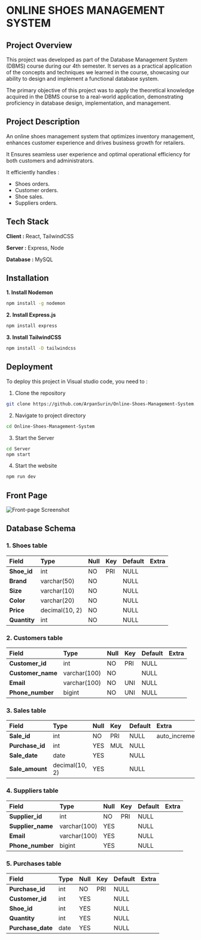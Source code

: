 # ONLINE SHOES MANAGEMENT SYSTEM

## Project Overview

This project was developed as part of the Database Management System (DBMS) course during our 4th semester. It serves as a practical application of the concepts and techniques we learned in the course, showcasing our ability to design and implement a functional database system.

The primary objective of this project was to apply the theoretical knowledge acquired in the DBMS course to a real-world application, demonstrating proficiency in database design, implementation, and management.

## Project Description

An online shoes management system that optimizes inventory management, enhances customer experience and drives business growth for retailers.

It Ensures seamless user experience and optimal operational efficiency for both customers and administrators.

It efficiently handles :  
+ Shoes orders.
+ Customer orders.
+ Shoe sales.
+ Suppliers orders.

## Tech Stack

**Client :** React, TailwindCSS

**Server :** Express, Node 

**Database :** MySQL

## Installation

**1. Install Nodemon** 
```bash
npm install -g nodemon
```
**2. Install Express.js** 
```bash
npm install express
```
**3. Install TailwindCSS** 
```bash
npm install -D tailwindcss
```

## Deployment

To deploy this project in Visual studio code, you need to :

1. Clone the repository
```bash
git clone https://github.com/ArpanSurin/Online-Shoes-Management-System.git
```
2. Navigate to project directory
```bash
cd Online-Shoes-Management-System
```
3. Start the Server
```bash
cd Server
npm start
```
4. Start the website 
```bash
npm run dev
```

## Front Page
![Front-page Screenshot](https://drive.google.com/uc?id=1QunIcYTQJr6Ln2T48fnIoHheVNFpWeVf)

## Database Schema

### 1. Shoes table
| Field    |  Type     | Null | Key | Default | Extra |
| :--------| :---------|:-----|:----|:--------|:------|
| **Shoe_id**  |  int  | NO   | PRI | NULL    |       |
| **Brand**  |  varchar(50)  | NO   |    | NULL    |       |
| **Size**  |  varchar(10)  | NO   |     | NULL    |       |
| **Color**  |  varchar(20)  | NO   |    | NULL    |       |
| **Price**  |  decimal(10, 2) | NO   |      | NULL    |       |
| **Quantity**  |  int  | NO   |     | NULL    |       |

### 2. Customers table
| Field    |  Type     | Null | Key | Default | Extra |
| :--------| :---------|:-----|:----|:--------|:------|
| **Customer_id**  |  int  | NO   | PRI | NULL    |       |
| **Customer_name**  |  varchar(100)  | NO   |   | NULL    |       |
| **Email**  |  varchar(100)  | NO   | UNI | NULL    |       |
| **Phone_number**  |  bigint  | NO   | UNI | NULL    |       |

### 3. Sales table
| Field    |  Type     | Null | Key | Default | Extra |
| :--------| :---------|:-----|:----|:--------|:------|
| **Sale_id**  |  int  | NO   | PRI | NULL    |   auto_increment    |
| **Purchase_id**  |  int  | YES   |  MUL | NULL    |       |
| **Sale_date**  |  date  | YES  |   | NULL    |       |
| **Sale_amount**  |  decimal(10, 2)  | YES  |   | NULL    |       |

### 4. Suppliers table
| Field    |  Type     | Null | Key | Default | Extra |
| :--------| :---------|:-----|:----|:--------|:------|
| **Supplier_id**  |  int  | NO   | PRI | NULL    |      |
| **Supplier_name**  |  varchar(100)  | YES   |   | NULL    |       |
| **Email**  |  varchar(100)  | YES  |   | NULL    |       |
| **Phone_number**  |  bigint  | YES  |   | NULL    |       |

### 5. Purchases table
| Field    |  Type     | Null | Key | Default | Extra |
| :--------| :---------|:-----|:----|:--------|:------|
| **Purchase_id**  |  int  | NO   |  PRI | NULL    |       |
| **Customer_id**  |  int  | YES   |      | NULL    |       |
| **Shoe_id**  |  int  | YES   |      | NULL    |       |
| **Quantity**  |  int  | YES  |   | NULL    |       |
| **Purchase_date**  |  date  | YES  |   | NULL    |       |
